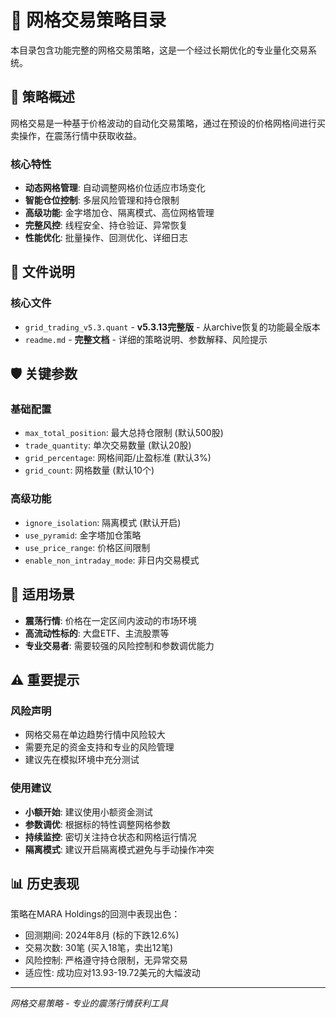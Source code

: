 # 🔲 网格交易策略目录

本目录包含功能完整的网格交易策略，这是一个经过长期优化的专业量化交易系统。

## 🎯 策略概述
网格交易是一种基于价格波动的自动化交易策略，通过在预设的价格网格间进行买卖操作，在震荡行情中获取收益。

### 核心特性
- **动态网格管理**: 自动调整网格价位适应市场变化
- **智能仓位控制**: 多层风险管理和持仓限制
- **高级功能**: 金字塔加仓、隔离模式、高位网格管理
- **完整风控**: 线程安全、持仓验证、异常恢复
- **性能优化**: 批量操作、回测优化、详细日志

## 📁 文件说明

### 核心文件
- `grid_trading_v5.3.quant` - **v5.3.13完整版** - 从archive恢复的功能最全版本
- `readme.md` - **完整文档** - 详细的策略说明、参数解释、风险提示

## 🛡️ 关键参数

### 基础配置
- `max_total_position`: 最大总持仓限制 (默认500股)
- `trade_quantity`: 单次交易数量 (默认20股)  
- `grid_percentage`: 网格间距/止盈标准 (默认3%)
- `grid_count`: 网格数量 (默认10个)

### 高级功能
- `ignore_isolation`: 隔离模式 (默认开启)
- `use_pyramid`: 金字塔加仓策略  
- `use_price_range`: 价格区间限制
- `enable_non_intraday_mode`: 非日内交易模式

## 🎯 适用场景
- **震荡行情**: 价格在一定区间内波动的市场环境
- **高流动性标的**: 大盘ETF、主流股票等
- **专业交易者**: 需要较强的风险控制和参数调优能力

## ⚠️ 重要提示

### 风险声明
- 网格交易在单边趋势行情中风险较大
- 需要充足的资金支持和专业的风险管理
- 建议先在模拟环境中充分测试

### 使用建议  
- **小额开始**: 建议使用小额资金测试
- **参数调优**: 根据标的特性调整网格参数
- **持续监控**: 密切关注持仓状态和网格运行情况
- **隔离模式**: 建议开启隔离模式避免与手动操作冲突

## 📊 历史表现
策略在MARA Holdings的回测中表现出色：
- 回测期间: 2024年8月 (标的下跌12.6%)
- 交易次数: 30笔 (买入18笔，卖出12笔)
- 风险控制: 严格遵守持仓限制，无异常交易
- 适应性: 成功应对13.93-19.72美元的大幅波动

---
*网格交易策略 - 专业的震荡行情获利工具*